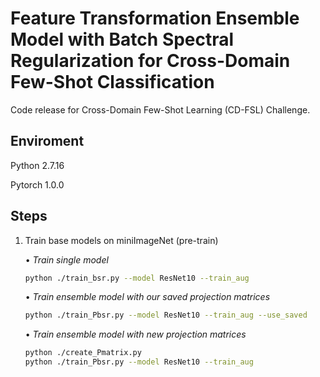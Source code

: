 # Feature Transformation Ensemble Model with Batch Spectral Regularization for Cross-Domain Few-Shot Classification

Code release for Cross-Domain Few-Shot Learning (CD-FSL) Challenge.

## Enviroment

Python 2.7.16

Pytorch 1.0.0

## Steps

1. Train base models on miniImageNet (pre-train)

    • *Train single model*
    
    ```bash
    python ./train_bsr.py --model ResNet10 --train_aug
    ```
    
    • *Train ensemble model with our saved projection matrices*
    
    ```bash
    python ./train_Pbsr.py --model ResNet10 --train_aug --use_saved
    ```
    
    • *Train ensemble model with new projection matrices*
    
    ```bash
    python ./create_Pmatrix.py
    python ./train_Pbsr.py --model ResNet10 --train_aug
    ```
